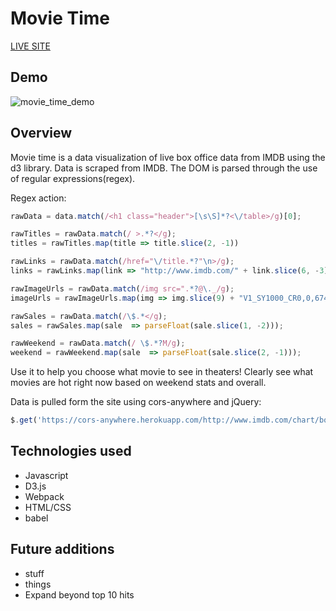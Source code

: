 # Movie Time

[LIVE SITE](https://ryan-mapa.github.io/movie_options/)

## Demo
![movie_time_demo](docs/demo.gif)

## Overview
Movie time is a data visualization of live box office data from IMDB using the d3 library. Data is scraped from IMDB. The DOM is parsed through the use of regular expressions(regex).   

Regex action:
```Javascript
rawData = data.match(/<h1 class="header">[\s\S]*?<\/table>/g)[0];

rawTitles = rawData.match(/ >.*?</g);
titles = rawTitles.map(title => title.slice(2, -1))

rawLinks = rawData.match(/href="\/title.*?"\n>/g);
links = rawLinks.map(link => "http://www.imdb.com/" + link.slice(6, -3))

rawImageUrls = rawData.match(/img src=".*?@\._/g);
imageUrls = rawImageUrls.map(img => img.slice(9) + "V1_SY1000_CR0,0,674,1000_AL_.jpg");

rawSales = rawData.match(/\$.*</g);
sales = rawSales.map(sale  => parseFloat(sale.slice(1, -2)));

rawWeekend = rawData.match(/ \$.*?M/g);
weekend = rawWeekend.map(sale  => parseFloat(sale.slice(2, -1)));
```

Use it to help you choose what movie to see in theaters! Clearly see what movies are hot right now based on weekend stats and overall.

Data is pulled form the site using cors-anywhere and jQuery:
```Javascript
$.get('https://cors-anywhere.herokuapp.com/http://www.imdb.com/chart/boxoffice', function(data) { ...
```

## Technologies used
- Javascript
- D3.js
- Webpack
- HTML/CSS
- babel

## Future additions
- stuff
- things
- Expand beyond top 10 hits
